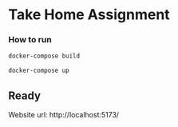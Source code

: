 # Take Home Assignment

### How to run
```bash
docker-compose build
```

```bash
docker-compose up
```

## Ready
Website url: http://localhost:5173/
